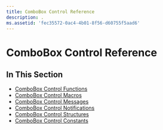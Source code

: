 ```yaml
---
title: ComboBox Control Reference
description: .
ms.assetid: 'fec35572-0ac4-4b01-8f56-d60755f5aad6'
---
```


# ComboBox Control Reference

## In This Section

-   [ComboBox Control Functions](bumper-combobox-control-reference-functions.md)
-   [ComboBox Control Macros](bumper-combobox-control-reference-macros.md)
-   [ComboBox Control Messages](bumper-combobox-control-reference-messages.md)
-   [ComboBox Control Notifications](bumper-combobox-control-reference-notifications.md)
-   [ComboBox Control Structures](bumper-combobox-control-reference-structures.md)
-   [ComboBox Control Constants](bumper-combobox-control-reference-constants.md)

 

 





